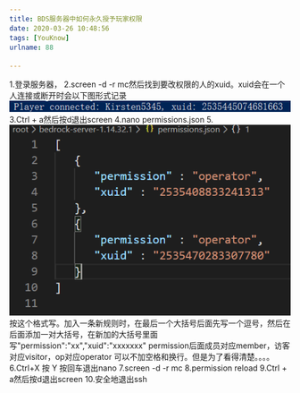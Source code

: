 ```yaml
---
title: BDS服务器中如何永久授予玩家权限
date: 2020-03-26 10:48:56
tags: [YouKnow]
urlname: 88

---
```

<!--markdown-->
1.登录服务器，
2.screen -d -r mc然后找到要改权限的人的xuid。xuid会在一个人连接或断开时会以下图形式记录
![GprYuQ.png](BDS%E6%9C%8D%E5%8A%A1%E5%99%A8%E4%B8%AD%E5%A6%82%E4%BD%95%E6%B0%B8%E4%B9%85%E6%8E%88%E4%BA%88%E7%8E%A9%E5%AE%B6%E6%9D%83%E9%99%90/GprYuQ.png)
3.Ctrl + a然后按d退出screen
4.nano permissions.json
5.![GprdNq.png](BDS%E6%9C%8D%E5%8A%A1%E5%99%A8%E4%B8%AD%E5%A6%82%E4%BD%95%E6%B0%B8%E4%B9%85%E6%8E%88%E4%BA%88%E7%8E%A9%E5%AE%B6%E6%9D%83%E9%99%90/GprdNq.png)
按这个格式写。加入一条新规则时，在最后一个大括号后面先写一个逗号，然后在后面添加一对大括号，在新加的大括号里面写"permission":"xx","xuid":"xxxxxxx"
permission后面成员对应member，访客对应visitor，op对应operator
可以不加空格和换行。但是为了看得清楚。。。。
6.Ctrl+X 按 Y 按回车退出nano
7.screen -d -r mc
8.permission reload
9.Ctrl + a然后按d退出screen
10.安全地退出ssh
